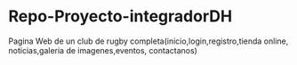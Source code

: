 # Repo-Proyecto-integradorDH
Pagina Web de un club de rugby completa(inicio,login,registro,tienda online, noticias,galeria de imagenes,eventos, contactanos)
